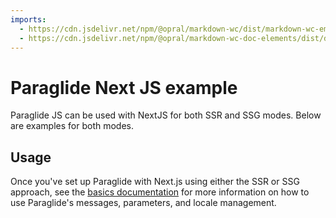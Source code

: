 ```yaml
---
imports:
  - https://cdn.jsdelivr.net/npm/@opral/markdown-wc/dist/markdown-wc-embed.js
  - https://cdn.jsdelivr.net/npm/@opral/markdown-wc-doc-elements/dist/doc-callout.js
---
```


# Paraglide Next JS example

Paraglide JS can be used with NextJS for both SSR and SSG modes. Below are examples for both modes.

<markdown-wc-embed src="https://cdn.jsdelivr.net/gh/opral/monorepo@latest/inlang/packages/paraglide/paraglide-js/examples/next-js-ssr/README.md"></markdown-wc-embed>

<markdown-wc-embed src="https://cdn.jsdelivr.net/gh/opral/monorepo@latest/inlang/packages/paraglide/paraglide-js/examples/next-js-ssg/README.md"></markdown-wc-embed>

## Usage

Once you've set up Paraglide with Next.js using either the SSR or SSG approach, see the [basics documentation](/m/gerre34r/library-inlang-paraglideJs/basics) for more information on how to use Paraglide's messages, parameters, and locale management.
